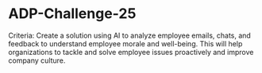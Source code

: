 # ADP-Challenge-25
Criteria: Create a solution using AI to analyze employee emails, chats, and feedback to understand employee morale and well-being. This will help organizations to tackle and solve employee issues proactively and improve company culture.
